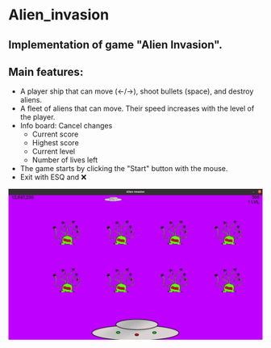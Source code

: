 # Alien_invasion
## Implementation of game "Alien Invasion".
## Main features:
* A player ship that can move (<-/->), shoot bullets (space), and destroy aliens.
* A fleet of aliens that can move. Their speed increases with the level of the player.
* Info board: Cancel changes
    * Current score
    * Highest score
    * Current level
    * Number of lives left
* The game starts by clicking the "Start" button with the mouse.
* Exit with ESQ and :x:

![screen](https://github.com/Marina-28/alien_invasion/blob/master/images/Screen.png)

